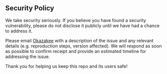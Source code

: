 ## Security Policy

We take security seriously. If you believe you have found a security vulnerability, please do not disclose it publicly until we have had a chance to address it.

Please email [Okazakee](mailto:cristiandc@okazakee.dev) with a description of the issue and any relevant details (e.g. reproduction steps, version affected).
We will respond as soon as possible to confirm receipt and provide an estimated timeline for addressing the issue.

Thank you for helping us keep this repo and its users safe!

